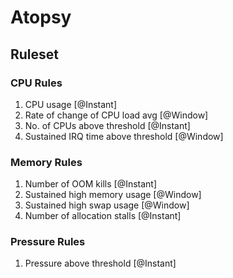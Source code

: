 # Atopsy

## Ruleset

### CPU Rules

1. CPU usage [@Instant]
2. Rate of change of CPU load avg [@Window]
3. No. of CPUs above threshold [@Instant]
4. Sustained IRQ time above threshold [@Window]

### Memory Rules

1. Number of OOM kills [@Instant]
2. Sustained high memory usage [@Window]
3. Sustained high swap usage [@Window]
4. Number of allocation stalls [@Instant]

### Pressure Rules

1. Pressure above threshold [@Instant]
